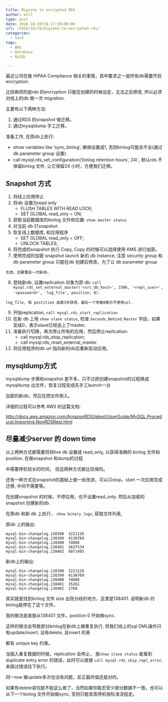 ```yaml
---
title: Migrate to encrypted RDS
author: will
type: post
date: 2016-10-28T16:17:30+00:00
url: /2016/10/28/migrate-to-encrypted-rds/
categories:
  - tech
tags:
  - AWS
  - Database
  - MySQL

---
```

最近公司在做 HIPAA Compliance 相关的事情，其中要求之一是所有db需要开启encryption.

比较麻烦的是rds 的encryption 只能在创建的时候设定，无法之后修改, 所以必须对线上的db 做一次 migration.

<!--more-->

主要有以下两种方法:

  1. 通过RDS 的snapshot 做迁移。
  2. 通过mysqldump 手工迁移。

准备工作, 在原db上执行:

  * show variables like &#8216;sync_binlog&#8217;, 确保设置成1, 否则binlog可能会不全(通过db parameter group 设置).
  * call mysql.rds\_set\_configuration(&#8216;binlog retention hours&#8217;, 24) , 默认rds 不保留binlog 文件, 让它保留24 小时，方便我们迁移。

## Snapshot 方式

  1. 将线上应用停止
  2. 将db 设置为read only 
      * FLUSH TABLES WITH READ LOCK;
      * SET GLOBAL read_only = ON;
  3. 获取当前数据库的binlog 文件和位置: `show master status`
  4. 对当前 db 打snapshot
  5. 恢复线上数据库, 和应用程序 
      * SET GLOBAL read_only = OFF;
      * UNLOCK TABLES;
  6. 将完成的snapshot 执行 Copy, Copy 的时候可以选择使用 KMS 进行加密。
  7. 使用完成的加密 snapshot launch 新的 db instance, 注意 security group 和db parameter group 只能在db 创建后修改，为了让 db parameter group
  
    生效，还要重启一次新db.
  8. 登陆新db, 设置replication 对象为原 db: `call mysql.rds_set_external_master('<src_db_host>', 3306, '<repl_user>', '<password>', 'log_file', position, 0)`.
  
    log_file, 和 postition 由第3步获得，最后一个参数0表示不使用ssl.
  9. 开始replication, `call mysql.rds_start_replication`
 10. 在新 db 上用 `show slave status`, 检查 `Seconds_Behind_Master` 字段，如果变成0，表示slave已经追上了master.
 11. 准备执行切换，再次停止所有的应用，然后停止replication: 
      * call mysql.rds\_stop\_replication;
      * call mysql.rds\_reset\_external_master
 12. 将应用程序的db url 指向新的db后重新启动应用。

## mysqldump方式

mysqldump 步骤和snapshot 差不多，只不过把创建snapshot的过程换成mysqldump 出文件，恢复过程变成先手工launch一台
  
加密的新db，然后在把文件倒入。

详细的过程可以参考 AWS 的这篇文档:

http://docs.aws.amazon.com/AmazonRDS/latest/UserGuide/MySQL.Procedural.Importing.NonRDSRepl.html

## 尽量减少server 的 down time

以上两种方式都需要将将live db 设置成 read_only, 以获得准确的 binlog 文件和position. 在做snapshot 和dump的过程
  
中需要停机较长的时间， 但这两种方式都比较保险。

还有一种方式在snapshot的基础上做一些改进，可以只stop，start 一次应用完成迁移, 中间不需要等。

在创建snapshot 的时候，不停应用，也不设置read_only. 然后从加密的 snapshot 创建新的db.

在原db 和新 db 上执行， `show binary logs`, 获取文件列表,

原db 上的输出:

    mysql-bin-changelog.138398  3221126
    mysql-bin-changelog.138399  4136769
    mysql-bin-changelog.138400  74066
    mysql-bin-changelog.138401  3637534
    mysql-bin-changelog.138402  6071405
    

新db上的输出:

    mysql-bin-changelog.138398  3221126
    mysql-bin-changelog.138399  4136769
    mysql-bin-changelog.138400  74066
    mysql-bin-changelog.138401  35261
    mysql-bin-changelog.138402  1768
    

其实就是找到binlog 文件 size 出现分歧的地方，这里是138401. 说明新db 的binlog是停在了这个文件。

我的做法是直接从138401 文件，position 0 开始做sync.

这样的做法会导致部分binlog在新db上被重复执行, 但我们线上的sql DML操作只有update/insert, 没有delete, 且insert 的表
  
都有 unique key 约束。

当插入重复数据的时候，replication 会停止， 报`show slave status` 能看到 duplicate entry error 的错误，此时可以直接 `call mysql.rds_skip_repl_error`, 来跳过错误往下执行。

同一row 被update多次也没有问题，反正最终值还是对的。

如果有delete语句就不能这么做了，当然如果你能忍受少部分数据不一致，也可以从下一个binlog 文件开始做sync, 否则只能乖乖停机按标准流程走。
